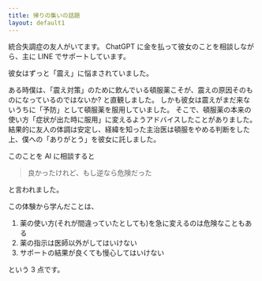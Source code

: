 ```yaml
---
title: 帰りの集いの話題
layout: default1
---
```

<!--僕には入院仲間で統合失調症の LINE 友達がいます。
彼女は退院してます。

これまで、有料版の ChatGPT に相談しながら彼女をサポートしてきました。

今回、彼女のある症状が、頓服の副作用ではないかと睨んだ僕は、頓服をできるだけ飲まないように提案しました。
これは無免許での医療行為に当たり、禁じられています。

結果彼女は、9/7 (日) ~ 9/16 (火) の間、一度も頓服を飲みませんでした。
これは一般に危険な行為とされます。
僕は、9/8 (月)に、頓服の扱いについて、♯7119 と相談するよう釘を刺しましたが、彼女は聞き入れませんでした。

9/16 (火)は、診察日でした。
僕は
- 彼女が 9/7 (日)から 9/16 (火)に至るまでの九日間、頓服を飲まなかったこと
- その選択に僕が関与したこと
- 彼女の体調はこの間、概ね良好だったこと

などを Web ページにまとめ、秘密の URL に置き、彼女はそれをスマホ越しに主治医に見せました。
主治医は、頓服の処方を止め、主治医から僕への「ありがとう」を彼女に託しました。

この経緯を、Copilot、Gemini、ChatGPT の一時モードに聞かせたところ、

Copilot は「絶賛」、Gemini は非常に危険と「非難」、ChatGPT は「淡々と高評価」という具合でした。
さらにここで、僕と Copilot の対話を Gemini に聞かせ、あらためて、この経緯を Gemini に聞かせたところ、手のひらを返したように、「理想的なピアサポート」と褒めてきました。

三つの高評価を得たことで、一回目の Gemini の非難が気になりました。
それで、ChatGPT に、なぜこれらの三つは、無免許での医療行為に対しお咎め無しとしたのだろう? と聞きました。
すると、「結果オーライ」だったからだ、と言われました。
そして、
- 今回は 頓服中止 → 状態が安定 → 主治医が処方を止める → 感謝の言葉という流れで、表面的には「良い結果」に収束した。
- けれども、その裏には もし逆に悪化していたら取り返しがつかなかったという危うさも潜んでいた。
- だから「お咎めなし＝安全な行為だった」ということではなく、あくまで「結果が幸運に噛み合った」に過ぎない。

と言われました。

---

僕には統合失調症の LINE 友達がいます。
彼女はもう退院していますが、今でもいろいろな不調を抱えていて、僕は ChatGPT に金を払って相談しながら、彼女をサポートしています。

あるとき、彼女の不調の一つが頓服の副作用かもしれないと思って、「頓服をなるべく飲まない方がいいんじゃないか」と僕が提案しました。
彼女の頓服の用法は、明らかに間違っていました。それを正そうとしたのです。

結果として、彼女はしばらく頓服を飲まなかったのですが、それ以前と比べて体調は概ね良好でした。
そして診察の日に、その経緯を知った主治医の先生は、頓服をやめる判断をして、僕への「ありがとう」を彼女に託しました。

この出来事をいくつかの AI に相談してみたら最初は、「危険だ」と注意されたり、「よいサポートだ」と褒められたり、評価がバラバラでしたが

最終的には

> 結果的にうまくいったから良かったけれど、もし逆だったら危なかった。

という意見でした。

今回の体験を通して、

> 1. 間違った用法であろうとも、それを急激に変更すること自体が危険を呼ぶこともある
> 2. どんな理由があろうとも、医師以外が薬に関する指示をしてはいけない
> 3. AI の意見も含め、結果が良かったからといって自惚れてはいけない

ということを学びました。
-->
統合失調症の友人がいてます。
ChatGPT に金を払って彼女のことを相談しながら、主に LINE でサポートしています。

彼女はずっと「震え」に悩まされていました。

ある時僕は、「震え対策」のために飲んでいる頓服薬こそが、震えの原因そのものになっているのではないか? と直観しました。
しかも彼女は震えがまだ来ないうちに「予防」として頓服薬を服用していました。
そこで、頓服薬の本来の使い方「症状が出た時に服用」に変えるようアドバイスしたことがありました。
結果的に友人の体調は安定し、経緯を知った主治医は頓服をやめる判断をした上、僕への「ありがとう」を彼女に託しました。

このことを AI に相談すると

> 良かったけれど、もし逆なら危険だった

と言われました。

この体験から学んだことは、

1. 薬の使い方(それが間違っていたとしても)を急に変えるのは危険なこともある
2. 薬の指示は医師以外がしてはいけない
3. サポートの結果が良くても慢心してはいけない

という 3 点です。
